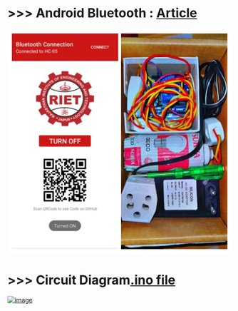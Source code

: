
# >>> Android Bluetooth : [Article](https://medium.com/swlh/create-custom-android-app-to-control-arduino-board-using-bluetooth-ff878e998aa8)

![ss](https://github.com/imvickykumar999/Final-Year-Project/blob/main/ss.jpg?raw=true)

# >>> Circuit Diagram[.ino file](https://github.com/imvickykumar999/Home-Automation-Project/blob/ac9227a777e2eb66a1598ec237bb389cdad78b83/bluetooth_LED/bluetooth_LED.ino#L45)

[![image](https://user-images.githubusercontent.com/50515418/174425972-de004c74-49f4-4e75-96c2-61e6e4609cef.png)](https://www.tinkercad.com/things/8v9c9GsJsWH)

<!-- [![ss](https://github.com/imvickykumar999/Home-Automation-Project/blob/main/circuit%20diagram.png?raw=true)](https://www.tinkercad.com/things/8v9c9GsJsWH) -->
